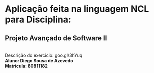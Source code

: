 <h1>Aplicação feita na linguagem NCL para Disciplina:</h1>
<h2>Projeto Avançado de Software II</h2>
<br/>
Descrição do exercicio: goo.gl/3hYuq
<br/>
<b>Aluno: Diego Sousa de Azevedo
<br/>
<b>Matrícula: 80811182

